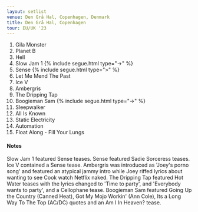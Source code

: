 ```yaml
---
layout: setlist
venue: Den Grå Hal, Copenhagen, Denmark
title: Den Grå Hal, Copenhagen
tour: EU/UK '23
---
```


1. Gila Monster
2. Planet B
3. Hell
4. Slow Jam 1 {% include segue.html type="->" %}
5. Sense {% include segue.html type=">" %}
6. Let Me Mend The Past
7. Ice V
8. Ambergris
9. The Dripping Tap
10. Boogieman Sam {% include segue.html type="->" %}
11. Sleepwalker
12. All Is Known
13. Static Electricity
14. Automation
15. Float Along - Fill Your Lungs

<!--snippet-->


#### Notes

Slow Jam 1 featured Sense teases. Sense featured Sadie Sorceress teases. Ice V contained a Sense tease. Ambergris was introduced as 'Joey's porno song' and featured an atypical jammy intro while Joey riffed lyrics about wanting to see Cook watch Netflix naked. The Dripping Tap featured Hot Water teases with the lyrics changed to 'Time to party', and 'Everybody wants to party', and a Cellophane tease. Boogieman Sam featured Going Up the Country (Canned Heat), Got My Mojo Workin' (Ann Cole), Its a Long Way To The Top (AC/DC) quotes and an Am I In Heaven? tease.
